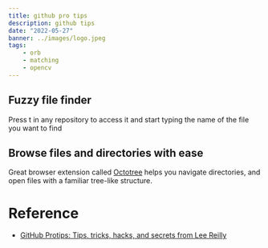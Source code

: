 ```yaml
---
title: github pro tips
description: github tips
date: "2022-05-27"
banner: ../images/logo.jpeg
tags:
    - orb
    - matching
    - opencv
---
```


## Fuzzy file finder
Press t in any repository to access it and start typing the name of the file you want to find

## Browse files and directories with ease
Great browser extension called [Octotree](https://github.com/ovity/octotree) helps you navigate directories, and open files with a familiar tree-like structure.


# Reference
- [GitHub Protips: Tips, tricks, hacks, and secrets from Lee Reilly](https://github.blog/2020-04-09-github-protips-tips-tricks-hacks-and-secrets-from-lee-reilly/)